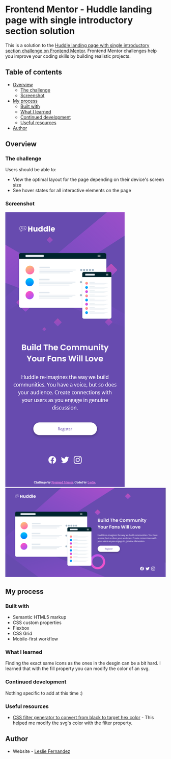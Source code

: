 # Frontend Mentor - Huddle landing page with single introductory section solution

This is a solution to the [Huddle landing page with single introductory section challenge on Frontend Mentor](https://www.frontendmentor.io/challenges/huddle-landing-page-with-a-single-introductory-section-B_2Wvxgi0). Frontend Mentor challenges help you improve your coding skills by building realistic projects. 

## Table of contents

- [Overview](#overview)
  - [The challenge](#the-challenge)
  - [Screenshot](#screenshot)
- [My process](#my-process)
  - [Built with](#built-with)
  - [What I learned](#what-i-learned)
  - [Continued development](#continued-development)
  - [Useful resources](#useful-resources)
- [Author](#author)


## Overview

### The challenge

Users should be able to:

- View the optimal layout for the page depending on their device's screen size
- See hover states for all interactive elements on the page

### Screenshot

![](./design/mobile-solution.png)
![](./design/desktop-solution.png)

## My process

### Built with

- Semantic HTML5 markup
- CSS custom properties
- Flexbox
- CSS Grid
- Mobile-first workflow

### What I learned

Finding the exact same icons as the ones in the desgin can be a bit hard. I learned that with the fill property you can modify the color of an svg.

### Continued development

Nothing specific to add at this time :)

### Useful resources

- [CSS filter generator to convert from black to target hex color](https://codepen.io/sosuke/pen/Pjoqqp) - This helped me modify the svg's color with the filter property.

## Author

- Website - [Leslie Fernandez](https://github.com/leslief10)

